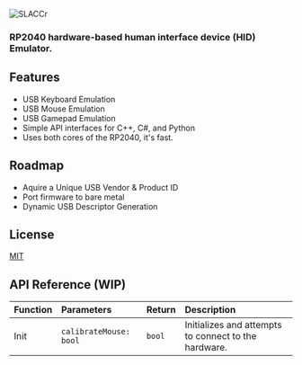 ![SLACCr](https://socialify.git.ci/Triscuit2311/SLACCr/image?description=1&descriptionEditable=Not-So-Human%20Interface%20Device.&font=Source%20Code%20Pro&language=1&name=1&owner=1&pattern=Circuit%20Board&stargazers=1&theme=Dark)



### RP2040 hardware-based human interface device (HID) Emulator.


## Features
- USB Keyboard Emulation
- USB Mouse Emulation
- USB Gamepad Emulation
- Simple API interfaces for C++, C#, and Python
- Uses both cores of the RP2040, it's fast.
## Roadmap

- Aquire a Unique USB Vendor & Product ID
- Port firmware to bare metal
- Dynamic USB Descriptor Generation


## License

[MIT](/LICENSE)


## API Reference (WIP)

|Function|Parameters|Return|Description|
|:-|:-|:-|:-|
| Init | `calibrateMouse: bool` | `bool` | Initializes and attempts to connect to the hardware. |


